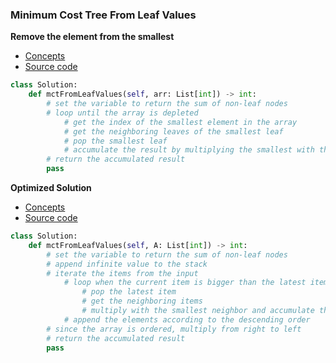 ### Minimum Cost Tree From Leaf Values
**Remove the element from the smallest**
- [Concepts](images/Smallest.png)
- [Source code](source/Smallest.py)
```python
class Solution:
    def mctFromLeafValues(self, arr: List[int]) -> int:
        # set the variable to return the sum of non-leaf nodes
        # loop until the array is depleted
            # get the index of the smallest element in the array
            # get the neighboring leaves of the smallest leaf
            # pop the smallest leaf
            # accumulate the result by multiplying the smallest with the smallest neighboring leaf
        # return the accumulated result 
        pass
```

**Optimized Solution**
- [Concepts](images/Optimized.png)
- [Source code](source/Optimized.py)
```python
class Solution:
    def mctFromLeafValues(self, A: List[int]) -> int:
        # set the variable to return the sum of non-leaf nodes
        # append infinite value to the stack
        # iterate the items from the input
            # loop when the current item is bigger than the latest item
                # pop the latest item
                # get the neighboring items
                # multiply with the smallest neighbor and accumulate the result
            # append the elements according to the descending order
        # since the array is ordered, multiply from right to left
        # return the accumulated result
        pass 
```
